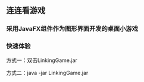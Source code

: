 ## 连连看游戏
### 采用JavaFX组件作为图形界面开发的桌面小游戏



### 快速体验

方式一：双击LinkingGame.jar 

方式二：java -jar LinkingGame.jar

